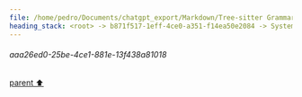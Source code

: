 ```yaml
---
file: /home/pedro/Documents/chatgpt_export/Markdown/Tree-sitter Grammar Visualization_ NetworkX & Graphviz.md
heading_stack: <root> -> b871f517-1eff-4ce0-a351-f14ea50e2084 -> System -> 10bdd2ac-112a-465d-8a80-9a7e6b87ee8a -> System -> aaa26ed0-25be-4ce1-881e-13f438a81018
---
```

###### aaa26ed0-25be-4ce1-881e-13f438a81018
[parent ⬆️](#10bdd2ac-112a-465d-8a80-9a7e6b87ee8a)

